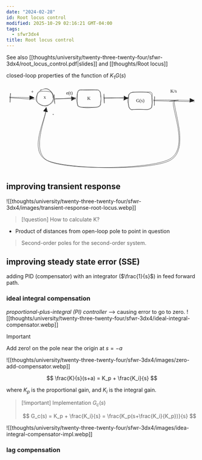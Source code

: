 ```yaml
---
date: "2024-02-28"
id: Root locus control
modified: 2025-10-29 02:16:21 GMT-04:00
tags:
  - sfwr3dx4
title: Root locus control
---
```


See also [[thoughts/university/twenty-three-twenty-four/sfwr-3dx4/root_locus_control.pdf|slides]] and [[thoughts/Root locus]]

closed-loop properties of the function of $K_1 G(s)$

<svg version="1.1" xmlns="http://www.w3.org/2000/svg" viewBox="0 0 652.1217638634798 291.00981025621786" width="652.1217638634798" height="291.00981025621786">
  <!-- svg-source:excalidraw -->

  <defs>
    <style class="style-fonts">
      @font-face {
        font-family: "Virgil";
        src: url("https://excalidraw.com/Virgil.woff2");
      }
      @font-face {
        font-family: "Cascadia";
        src: url("https://excalidraw.com/Cascadia.woff2");
      }
      @font-face {
        font-family: "Assistant";
        src: url("https://excalidraw.com/Assistant-Regular.woff2");
      }
    </style>

  </defs>
  <g stroke-linecap="round" transform="translate(102.69564715984916 12.754350387616796) rotate(0 28.59265624498471 28.592656244984482)"><path d="M28.23 -1.14 C33.55 -1.99, 40.43 -0.16, 45.21 4.13 C49.98 8.43, 55.2 18.12, 56.9 24.63 C58.61 31.14, 58.21 38.34, 55.44 43.2 C52.68 48.07, 45.99 51.66, 40.32 53.83 C34.66 56.01, 27.58 57.69, 21.46 56.25 C15.35 54.81, 6.91 50.42, 3.62 45.18 C0.33 39.95, 0.81 30.93, 1.74 24.85 C2.68 18.77, 1.23 11.19, 9.23 8.7 C17.24 6.2, 41.99 6.39, 49.76 9.88 C57.53 13.38, 56.54 29.88, 55.86 29.66 M15.4 4.02 C20.78 0.45, 29.24 -2.54, 35.32 -1.54 C41.39 -0.53, 47.87 4.96, 51.84 10.06 C55.8 15.15, 59.58 22.78, 59.1 29.03 C58.63 35.27, 53.14 42.85, 48.97 47.55 C44.8 52.25, 39.91 56.4, 34.07 57.22 C28.23 58.04, 19.8 55.64, 13.93 52.49 C8.06 49.34, 0.64 44.25, -1.13 38.31 C-2.9 32.36, 0.36 22.94, 3.31 16.83 C6.26 10.71, 15.22 3.61, 16.59 1.61 C17.96 -0.39, 11.52 4.51, 11.52 4.83" stroke="#1e1e1e" stroke-width="1" fill="none"></path></g><g transform="translate(126.57424771399837 31.12894550963665) rotate(0 4.495994567871094 10)"><text x="4.495994567871094" y="0" font-family="Virgil, Segoe UI Emoji" font-size="16px" fill="#1e1e1e" text-anchor="middle" style="white-space: pre;" direction="ltr" dominant-baseline="text-before-edge">x</text></g><g stroke-linecap="round" transform="translate(241.87104576286038 15.279605468890622) rotate(0 39.84175645754749 29.584534787217308)"><path d="M14.79 0 C26.69 0.94, 41.29 1.11, 64.89 0 M14.79 0 C34.03 -0.77, 50.34 -1.63, 64.89 0 M64.89 0 C75.16 -1.16, 78.15 4.32, 79.68 14.79 M64.89 0 C73.68 -1.18, 80.02 4.25, 79.68 14.79 M79.68 14.79 C78.38 24.96, 83.52 25.5, 79.68 44.38 M79.68 14.79 C81.75 23.8, 81.36 31.28, 79.68 44.38 M79.68 44.38 C80.71 52.09, 73.45 58.34, 64.89 59.17 M79.68 44.38 C82.34 54.92, 74.69 58.08, 64.89 59.17 M64.89 59.17 C49.87 60.27, 31.21 63.06, 14.79 59.17 M64.89 59.17 C55.86 60.21, 41.2 58.67, 14.79 59.17 M14.79 59.17 C1.64 56.39, 0.47 58.06, 0 44.38 M14.79 59.17 C7.12 58.75, 0.39 53.63, 0 44.38 M0 44.38 C-2.73 38.22, -1.77 24.71, 0 14.79 M0 44.38 C-0.53 32.37, 1.74 21.8, 0 14.79 M0 14.79 C3.39 3.43, 1.1 -1.42, 14.79 0 M0 14.79 C0.48 4.09, 4.93 0, 14.79 0" stroke="#1e1e1e" stroke-width="1" fill="none"></path></g><g transform="translate(276.8088028917946 34.86414025610793) rotate(0 4.903999328613281 10)"><text x="4.903999328613281" y="0" font-family="Virgil, Segoe UI Emoji" font-size="16px" fill="#1e1e1e" text-anchor="middle" style="white-space: pre;" direction="ltr" dominant-baseline="text-before-edge">K</text></g><g stroke-linecap="round" transform="translate(417.08730142273816 23.115706288102956) rotate(0 39.84175645754749 29.584534787217308)"><path d="M14.79 0 C36.31 -1.4, 54.71 -0.88, 64.89 0 M14.79 0 C24.66 -0.11, 35.25 -0.59, 64.89 0 M64.89 0 C78.04 -2.85, 83.2 1.72, 79.68 14.79 M64.89 0 C74.33 2.76, 79.67 9.17, 79.68 14.79 M79.68 14.79 C81.55 23.56, 81.67 40.45, 79.68 44.38 M79.68 14.79 C78.12 23.73, 81.16 34.81, 79.68 44.38 M79.68 44.38 C81.71 57.09, 72.07 56.61, 64.89 59.17 M79.68 44.38 C79.01 51.86, 75.93 57.49, 64.89 59.17 M64.89 59.17 C55.06 60.25, 40.89 57.09, 14.79 59.17 M64.89 59.17 C48.05 58.53, 35.07 58.67, 14.79 59.17 M14.79 59.17 C6.6 61.96, 1.48 52.55, 0 44.38 M14.79 59.17 C5.86 63.2, -0.62 52.35, 0 44.38 M0 44.38 C-4.09 29.62, -3.89 23.22, 0 14.79 M0 44.38 C-1.62 34.12, 1.18 21.71, 0 14.79 M0 14.79 C2.42 1, 8.08 1.46, 14.79 0 M0 14.79 C-4.45 7.1, 8.43 0.38, 14.79 0" stroke="#1e1e1e" stroke-width="1" fill="none"></path></g><g transform="translate(440.24907283389894 42.700241075320264) rotate(0 16.67998504638672 10)"><text x="16.67998504638672" y="0" font-family="Virgil, Segoe UI Emoji" font-size="16px" fill="#1e1e1e" text-anchor="middle" style="white-space: pre;" direction="ltr" dominant-baseline="text-before-edge">G(s)</text></g><g stroke-linecap="round"><g transform="translate(166.03529265201678 44.98910133229492) rotate(0 34.3564858840989 -1.9941705074807032)"><path d="M-2.42 1.6 C9.82 1.28, 59.41 -2.69, 70.86 -4 M1.46 0 C13.75 0.36, 58.07 0.36, 69.79 -0.37" stroke="#1e1e1e" stroke-width="1" fill="none"></path></g><g transform="translate(166.03529265201678 44.98910133229492) rotate(0 34.3564858840989 -1.9941705074807032)"><path d="M-2.62 -12.21 C-3.38 -11.54, -4.37 -6.45, -1.54 1.31 M-3.21 -14.09 C-2.89 -7.41, -2.8 -2.51, -2.5 0.92" stroke="#1e1e1e" stroke-width="1" fill="none"></path></g><g transform="translate(166.03529265201678 44.98910133229492) rotate(0 34.3564858840989 -1.9941705074807032)"><path d="M-0.51 17.71 C-1.48 12.13, -2.91 10.99, -1.54 1.31 M-1.09 15.83 C-1.25 11.75, -1.92 5.86, -2.5 0.92" stroke="#1e1e1e" stroke-width="1" fill="none"></path></g><g transform="translate(166.03529265201678 44.98910133229492) rotate(0 34.3564858840989 -1.9941705074807032)"><path d="M67.85 -1.96 L57.96 5.5 L56.38 -5.96 L69.67 -0.01" stroke="none" stroke-width="0" fill="#1e1e1e" fill-rule="evenodd"></path><path d="M70.65 0.78 C66.94 -0.39, 62.93 2.98, 57.26 6.05 M70.07 -1.1 C65.24 2.72, 60.12 4.64, 56.29 5.65 M57.34 7.12 C55.77 2.64, 54.99 -1.52, 56.69 -7.36 M55.87 6.2 C56.15 2.66, 55.58 -1.04, 56.49 -6.18 M55.26 -6.82 C59.62 -5.77, 66.49 -3.82, 70.08 0.72 M55.67 -6.83 C59.48 -5.24, 61.5 -4.75, 70.04 0.15 M69.79 -0.37 C69.79 -0.37, 69.79 -0.37, 69.79 -0.37 M69.79 -0.37 C69.79 -0.37, 69.79 -0.37, 69.79 -0.37" stroke="#1e1e1e" stroke-width="1" fill="none"></path></g></g><mask></mask><g stroke-linecap="round"><g transform="translate(331.52020450385044 45.51497919458052) rotate(0 41.330875948773155 -1.791108758676728)"><path d="M2.51 -0.98 C16.78 -1.83, 71.5 -4.01, 84.86 -4.8 M0.43 -3.98 C14.6 -4.48, 70.41 -1.87, 83.81 -1.83" stroke="#1e1e1e" stroke-width="1" fill="none"></path></g><g transform="translate(331.52020450385044 45.51497919458052) rotate(0 41.330875948773155 -1.791108758676728)"><path d="M1.3 -14.79 C1.37 -11.91, 1.08 -8.33, 1.34 -0.02 M1.54 -16.55 C2.63 -10.24, 1.82 -4.43, 2.88 -0.9" stroke="#1e1e1e" stroke-width="1" fill="none"></path></g><g transform="translate(331.52020450385044 45.51497919458052) rotate(0 41.330875948773155 -1.791108758676728)"><path d="M2.67 15.18 C2.34 9.93, 1.68 5.36, 1.34 -0.02 M2.91 13.42 C3.26 7.86, 1.9 1.8, 2.88 -0.9" stroke="#1e1e1e" stroke-width="1" fill="none"></path></g><g transform="translate(331.52020450385044 45.51497919458052) rotate(0 41.330875948773155 -1.791108758676728)"><path d="M82.04 -1.18 L69.05 5.22 L70.02 -10.15 L82.13 -1.72" stroke="none" stroke-width="0" fill="#1e1e1e" fill-rule="evenodd"></path><path d="M83.29 -0.65 C79.42 -0.09, 75.21 1.03, 68.88 5.1 M83.53 -2.41 C78.84 0.42, 72.3 2.66, 70.42 4.22 M69.77 3.5 C70.09 0.64, 71.16 -5.67, 71.15 -8.68 M69.69 4.76 C69.92 1.58, 70.78 -0.62, 70.98 -8.5 M69.43 -8.94 C73.2 -5.63, 77.77 -5.51, 83.18 -2.59 M70.39 -8.87 C75.08 -6.12, 78.93 -4.25, 83.96 -1.42 M83.81 -1.83 C83.81 -1.83, 83.81 -1.83, 83.81 -1.83 M83.81 -1.83 C83.81 -1.83, 83.81 -1.83, 83.81 -1.83" stroke="#1e1e1e" stroke-width="1" fill="none"></path></g></g><mask></mask><g stroke-linecap="round"><g transform="translate(505.63263732407813 52.83040886301478) rotate(0 67.95799859957015 0.5831516888715669)"><path d="M-0.24 -0.23 C22.27 0.09, 113.65 2.5, 136.49 2.69 M-3.82 -2.82 C18.25 -3.39, 111.35 -2.62, 134.56 -1.49" stroke="#1e1e1e" stroke-width="1" fill="none"></path></g><g transform="translate(505.63263732407813 52.83040886301478) rotate(0 67.95799859957015 0.5831516888715669)"><path d="M-0.03 -14.92 C0.84 -9.51, -0.22 -5.74, -1.27 -0.75 M-0.04 -14.53 C-0.03 -11.3, 0.06 -7.78, -0.69 -0.61" stroke="#1e1e1e" stroke-width="1" fill="none"></path></g><g transform="translate(505.63263732407813 52.83040886301478) rotate(0 67.95799859957015 0.5831516888715669)"><path d="M-0.7 15.07 C0.32 9.98, -0.5 3.24, -1.27 -0.75 M-0.71 15.46 C-0.62 11.76, -0.38 8.35, -0.69 -0.61" stroke="#1e1e1e" stroke-width="1" fill="none"></path></g><g transform="translate(505.63263732407813 52.83040886301478) rotate(0 67.95799859957015 0.5831516888715669)"><path d="M134.34 -0.94 L121.17 4.69 L121.29 -8.78 L135.62 -2.03" stroke="none" stroke-width="0" fill="#1e1e1e" fill-rule="evenodd"></path><path d="M134.44 -1.18 C130.58 1.07, 124.83 1.68, 119.79 3.99 M134.43 -0.8 C131.31 0.31, 128.3 1.74, 120.37 4.13 M120.3 3.42 C120.71 0.63, 121.41 -1.64, 121.82 -8.4 M120.45 4.38 C121.26 1.58, 120.55 -1.15, 120.52 -8.06 M122.37 -7.6 C125.34 -5.36, 132.01 -2.55, 135.83 -2.72 M121.47 -7.63 C125.8 -6.1, 131.83 -2.9, 134.32 -0.95 M134.56 -1.49 C134.56 -1.49, 134.56 -1.49, 134.56 -1.49 M134.56 -1.49 C134.56 -1.49, 134.56 -1.49, 134.56 -1.49" stroke="#1e1e1e" stroke-width="1" fill="none"></path></g></g><mask></mask><g stroke-linecap="round"><g transform="translate(573.3250936367513 54.16853372051446) rotate(0 -219.76227596470608 101.63500863190347)"><path d="M-0.33 -2.2 C-3.14 31.45, 54.5 169.05, -17.52 203.2 C-89.55 237.35, -362.37 232.13, -432.48 202.71 C-502.6 173.29, -436.99 56.57, -438.21 26.69 M-3.95 2.78 C-6.98 35.49, 51.31 165.21, -19.23 199 C-89.76 232.79, -357.54 235.12, -427.15 205.52 C-496.77 175.92, -434.19 51.76, -436.91 21.39" stroke="#1e1e1e" stroke-width="1" fill="none"></path></g><g transform="translate(573.3250936367513 54.16853372051446) rotate(0 -219.76227596470608 101.63500863190347)"><path d="M13.39 -3.41 C11.27 -4.95, 6.06 -2.29, 0.39 -2.36 M13.86 -4.02 C11.35 -3.47, 7.76 -3.15, -0.56 -1.8" stroke="#1e1e1e" stroke-width="1" fill="none"></path></g><g transform="translate(573.3250936367513 54.16853372051446) rotate(0 -219.76227596470608 101.63500863190347)"><path d="M-16.41 0.07 C-10.33 -2.4, -7.32 -0.7, 0.39 -2.36 M-15.94 -0.55 C-11.59 -0.65, -8.29 -1.13, -0.56 -1.8" stroke="#1e1e1e" stroke-width="1" fill="none"></path></g><g transform="translate(573.3250936367513 54.16853372051446) rotate(0 -219.76227596470608 101.63500863190347)"><path d="M-438.02 21.67 L-433.98 36.47 L-446.96 33.14 L-436.25 20.63" stroke="none" stroke-width="0" fill="#1e1e1e" fill-rule="evenodd"></path><path d="M-438.09 21.91 C-435.09 23.94, -435.24 30.15, -432.74 35.82 M-437.63 21.3 C-435.79 24.91, -435.13 28.21, -433.69 36.38 M-433.52 35.69 C-437.46 36.04, -441.19 33.46, -445.97 33.88 M-433.01 35.88 C-437.56 35.63, -443.22 33.96, -445.7 32.81 M-445.84 32.57 C-444.05 27.8, -439.86 25.7, -437.59 22.04 M-445.99 33.37 C-442.72 29.24, -441.12 26.16, -436.24 21.71 M-436.91 21.39 C-436.91 21.39, -436.91 21.39, -436.91 21.39 M-436.91 21.39 C-436.91 21.39, -436.91 21.39, -436.91 21.39" stroke="#1e1e1e" stroke-width="1" fill="none"></path></g></g><mask></mask><g stroke-linecap="round"><g transform="translate(13.374511243850066 41.19861535462951) rotate(0 40.638383318238084 2.520048369766755)"><path d="M0.05 0.88 C13.35 1.94, 69.18 5.6, 82.37 6.01 M-3.37 -1.11 C9.42 -0.89, 66.02 0.42, 80.73 1.53" stroke="#1e1e1e" stroke-width="1" fill="none"></path></g><g transform="translate(13.374511243850066 41.19861535462951) rotate(0 40.638383318238084 2.520048369766755)"><path d="M1.5 -13.5 C1.15 -9.36, -0.65 -3.77, -1.03 2.12 M0.55 -14.34 C-0.11 -9.69, 0.94 -5.79, -0.09 0.54" stroke="#1e1e1e" stroke-width="1" fill="none"></path></g><g transform="translate(13.374511243850066 41.19861535462951) rotate(0 40.638383318238084 2.520048369766755)"><path d="M-0.47 16.43 C-0.02 8.86, -1.05 2.76, -1.03 2.12 M-1.42 15.6 C-1.23 11.33, 0.41 6.3, -0.09 0.54" stroke="#1e1e1e" stroke-width="1" fill="none"></path></g><g transform="translate(13.374511243850066 41.19861535462951) rotate(0 40.638383318238084 2.520048369766755)"><path d="M81.88 -0.12 L66.01 6.69 L65.51 -6.47 L80.04 -0.01" stroke="none" stroke-width="0" fill="#1e1e1e" fill-rule="evenodd"></path><path d="M81.2 2.12 C75.82 2.64, 68.97 4.61, 65.78 8.48 M80.25 1.28 C75.82 3.11, 73.03 4.24, 66.72 6.9 M66.21 6.82 C66.95 2.32, 68.42 -1.98, 67.54 -4.27 M67.34 6.95 C67.63 4.09, 67.39 1.53, 67.99 -5.5 M67.19 -4.5 C71.61 -5.39, 73.87 -3.52, 80.29 0.2 M67.08 -5.26 C73.3 -2.37, 77.59 -0.61, 80.91 2.09 M80.73 1.53 C80.73 1.53, 80.73 1.53, 80.73 1.53 M80.73 1.53 C80.73 1.53, 80.73 1.53, 80.73 1.53" stroke="#1e1e1e" stroke-width="1" fill="none"></path></g></g><mask></mask><g transform="translate(83.96710586635754 12.946998713404355) rotate(0 5 10)"><text x="0" y="0" font-family="Virgil, Segoe UI Emoji" font-size="16px" fill="#1e1e1e" text-anchor="start" style="white-space: pre;" direction="ltr" dominant-baseline="text-before-edge">+</text></g><g transform="translate(157.2776038959273 87.59041488896673) rotate(0 3.287994384765625 10)"><text x="0" y="0" font-family="Virgil, Segoe UI Emoji" font-size="16px" fill="#1e1e1e" text-anchor="start" style="white-space: pre;" direction="ltr" dominant-baseline="text-before-edge">-</text></g><g transform="translate(203.9713926977156 16.945753151381723) rotate(0 14.919990539550781 10)"><text x="0" y="0" font-family="Virgil, Segoe UI Emoji" font-size="16px" fill="#1e1e1e" text-anchor="start" style="white-space: pre;" direction="ltr" dominant-baseline="text-before-edge">e(t)</text></g><g transform="translate(559.4752410260517 10) rotate(0 13.247993469238281 10)"><text x="0" y="0" font-family="Virgil, Segoe UI Emoji" font-size="16px" fill="#1e1e1e" text-anchor="start" style="white-space: pre;" direction="ltr" dominant-baseline="text-before-edge">K/s</text></g>
</svg>

## improving transient response

![[thoughts/university/twenty-three-twenty-four/sfwr-3dx4/images/transient-response-root-locus.webp]]

> [!question]
> How to calculate K?

- Product of distances from open-loop pole to point in question

> Second-order poles for the second-order system.

## improving steady state error (SSE)

adding PID (compensator) with an integrator ($\frac{1}{s}$) in feed forward path.

### ideal integral compensation

_proportional-plus-integral (PI) controller_
--> causing error to go to zero.
![[thoughts/university/twenty-three-twenty-four/sfwr-3dx4/ideal-integral-compensator.webp]]

> [!important]
> Add zero! on the pole near the origin at $s=-a$

![[thoughts/university/twenty-three-twenty-four/sfwr-3dx4/images/zero-add-compensator.webp]]

$$
\frac{K}{s}(s+a) = K_p + \frac{K_i}{s}
$$

where $K_p$ is the proportional gain, and $K_i$ is the integral gain.

> [!important] Implementation $G_c(s)$
>
> $$
> G_c(s) = K_p + \frac{K_i}{s} = \frac{K_p(s+\frac{K_i}{K_p})}{s}
> $$

![[thoughts/university/twenty-three-twenty-four/sfwr-3dx4/images/idea-integral-compensator-impl.webp]]

### lag compensation
